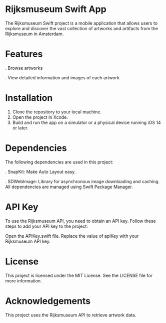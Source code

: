 # Rijksmuseum Swift App
The Rijksmuseum Swift project is a mobile application that allows users to explore and discover the vast collection of artworks and artifacts from the Rijksmuseum in Amsterdam. 

# Features

. Browse artworks 

. View detailed information and images of each artwork

# Installation

1. Clone the repository to your local machine.
2. Open the project in Xcode.
3. Build and run the app on a simulator or a physical device running iOS 14 or later.

# Dependencies

The following dependencies are used in this project:

. SnapKit: Make Auto Layout easy.

. SDWebImage: Library for asynchronous image downloading and caching.
All dependencies are managed using Swift Package Manager.

# API Key

To use the Rijksmuseum API, you need to obtain an API key.
Follow these steps to add your API key to the project:

Open the APIKey.swift file.
Replace the value of apiKey with your Rijksmuseum API key.

# License

This project is licensed under the MIT License. See the LICENSE file for more information.

# Acknowledgements

This project uses the Rijksmuseum API to retrieve artwork data.
